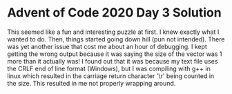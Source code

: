 # Advent of Code 2020 Day 3 Solution
This seemed like a fun and interesting puzzle at first. I knew exactly what I wanted to do. Then, things started going down hill (pun not intended). There was yet another issue that cost me about an hour of debugging. I kept getting the wrong output because it was saying the size of the vector was 1 more than it actually was! I found out that it was because my text file uses the CRLF end of line format (Windows), but I was compiling with g++ in linux which resulted in the carriage return character '\r' being counted in the size. This resulted in me not properly wrapping around.  